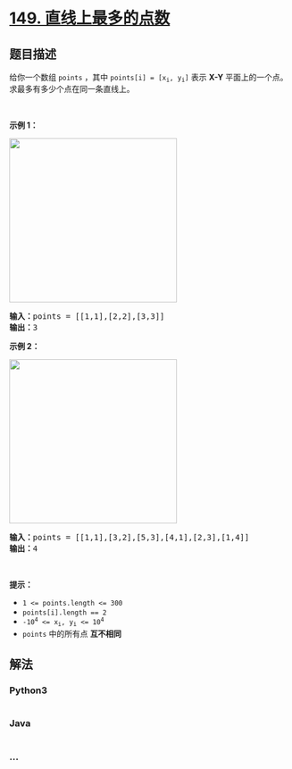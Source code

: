 # [149. 直线上最多的点数](https://leetcode-cn.com/problems/max-points-on-a-line)



## 题目描述

<!-- 这里写题目描述 -->

<p>给你一个数组 <code>points</code> ，其中 <code>points[i] = [x<sub>i</sub>, y<sub>i</sub>]</code> 表示 <strong>X-Y</strong> 平面上的一个点。求最多有多少个点在同一条直线上。</p>

<p> </p>

<p><strong>示例 1：</strong></p>
<img alt="" src="https://assets.leetcode.com/uploads/2021/02/25/plane1.jpg" style="width: 300px; height: 294px;" />
<pre>
<strong>输入：</strong>points = [[1,1],[2,2],[3,3]]
<strong>输出：</strong>3
</pre>

<p><strong>示例 2：</strong></p>
<img alt="" src="https://assets.leetcode.com/uploads/2021/02/25/plane2.jpg" style="width: 300px; height: 294px;" />
<pre>
<strong>输入：</strong>points = [[1,1],[3,2],[5,3],[4,1],[2,3],[1,4]]
<strong>输出：</strong>4
</pre>

<p> </p>

<p><strong>提示：</strong></p>

<ul>
	<li><code>1 <= points.length <= 300</code></li>
	<li><code>points[i].length == 2</code></li>
	<li><code>-10<sup>4</sup> <= x<sub>i</sub>, y<sub>i</sub> <= 10<sup>4</sup></code></li>
	<li><code>points</code> 中的所有点 <strong>互不相同</strong></li>
</ul>


## 解法

<!-- 这里可写通用的实现逻辑 -->

<!-- tabs:start -->

### **Python3**

<!-- 这里可写当前语言的特殊实现逻辑 -->

```python

```

### **Java**

<!-- 这里可写当前语言的特殊实现逻辑 -->

```java

```

### **...**

```

```

<!-- tabs:end -->
